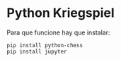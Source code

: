 # Python Kriegspiel

Para que funcione hay que instalar:
```
pip install python-chess 
pip install jupyter
```